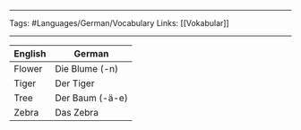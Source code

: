 ___
Tags: #Languages/German/Vocabulary 
Links: [[Vokabular]]
___
English | German
------------ | ------------
Flower | Die Blume (-n)
Tiger | Der Tiger
Tree | Der Baum (-ä-e)
Zebra | Das Zebra
